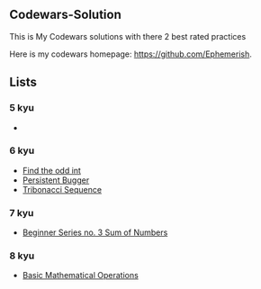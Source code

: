 ## Codewars-Solution
This is My Codewars solutions with there 2 best rated practices

Here is my codewars homepage: https://github.com/Ephemerish.

## Lists
### 5 kyu
* 

### 6 kyu
* [Find the odd int](6-kyu/Find-the-odd-int.md)
* [Persistent Bugger](6-kyu/Persistent-Bugger.md)
* [Tribonacci Sequence](6-kyu/Tribonacci-Sequence.md)

### 7 kyu
* [Beginner Series no. 3 Sum of Numbers](7-kyu/Beginner-Series-no.-3-Sum-of-Numbers.md)

### 8 kyu
* [Basic Mathematical Operations](8-kyu/Basic-Mathematical-Operations.md)
